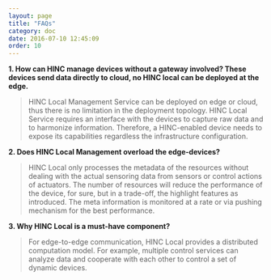 ```yaml
---
layout: page
title: "FAQs"
category: doc
date: 2016-07-10 12:45:09
order: 10
---
```


**1. How can HINC manage devices without a gateway involved? These devices send data directly to cloud, no HINC local can be deployed at the edge.**

> HINC Local Management Service can be deployed on edge or cloud, thus there is no limitation in the deployment topology. HINC Local Service requires an interface with the devices to capture raw data and to harmonize information. Therefore, a HINC-enabled device needs to expose its capabilities regardless the infrastructure configuration.

**2. Does HINC Local Management overload the edge-devices?**

> HINC Local only processes the metadata of the resources without dealing with the actual sensoring data from sensors or control actions of actuators. The number of resources will reduce the performance of the device, for sure, but in a trade-off, the highlight features as introduced. The meta information is monitored at a rate or via pushing mechanism for the best performance.

**3. Why HINC Local is a must-have component?**

> For edge-to-edge communication, HINC Local provides a distributed computation model. For example, multiple control services can analyze data and cooperate with each other to control a set of dynamic devices.

